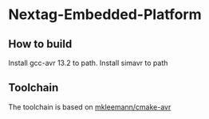 # Nextag-Embedded-Platform

## How to build
Install gcc-avr 13.2 to path.
Install simavr to path

## Toolchain
The toolchain is based on [mkleemann/cmake-avr](https://github.com/mkleemann/cmake-avr)